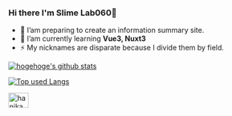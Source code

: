 
<!-- 自己紹介 -->

<h3>Hi there I'm Slime Lab060👋</h3>

- 🔭 I’am preparing to create an information summary site.  
- 🌱 I’am currently learning **Vue3, Nuxt3**    
- ⚡ My nicknames are disparate because I divide them by field.  

<!-- リポジトリステータス -->
[![hogehoge's github stats](https://github-readme-stats.vercel.app/api?username=slimelab060&hide=contribs&count_private=true&show_icons=true&theme=vue)](https://github.com/slimelab060/)


<!-- ソースコード統計 -->
[![Top used Langs](https://github-readme-stats.vercel.app/api/top-langs/?username=slimelab060&layout=compact&theme=vue)](https://github.com/slimelab060/)


<p align="left">
<a href="https://twitter.com/Blue_Sky_060sub" target="blank"><img align="center" src="https://raw.githubusercontent.com/rahuldkjain/github-profile-readme-generator/master/src/images/icons/Social/twitter.svg" alt="hanikamu" height="30" width="40" /></a>
</p>


